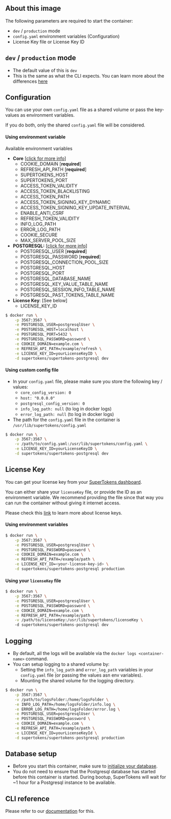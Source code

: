 ## About this image

The following parameters are required to start the container:
- `dev` / `production` mode
- `config.yaml` environment variables (Configuration)
- License Key file or License Key ID


## `dev` / `production` mode
- The default value of this is `dev`
- This is the same as what the CLI expects. You can learn more about the differences [here](https://supertokens.io/docs/community/cli/start)


## Configuration
You can use your own `config.yaml` file as a shared volume or pass the key-values as environment variables. 

If you do both, only the shared `config.yaml` file will be considered.
  
#### Using environment variable
Available environment variables
- **Core** [[click for more info](https://supertokens.io/docs/community/configuration/core)]
	- COOKIE\_DOMAIN \[**required**\]
	- REFRESH\_API\_PATH \[**required**\]
	- SUPERTOKENS\_HOST
	- SUPERTOKENS\_PORT
	- ACCESS\_TOKEN\_VALIDITY
	- ACCESS\_TOKEN\_BLACKLISTING
	- ACCESS\_TOKEN\_PATH
	- ACCESS\_TOKEN\_SIGNING\_KEY\_DYNAMIC
	- ACCESS\_TOKEN\_SIGNING\_KEY\_UPDATE\_INTERVAL
	- ENABLE\_ANTI\_CSRF
	- REFRESH\_TOKEN\_VALIDITY
	- INFO\_LOG\_PATH
	- ERROR\_LOG\_PATH
	- COOKIE\_SECURE
    - MAX\_SERVER\_POOL\_SIZE
- **POSTGRESQL:** [[click for more info](https://supertokens.io/docs/community/configuration/database/postgresql)]	
	- POSTGRESQL\_USER \[**required**\]
	- POSTGRESQL\_PASSWORD \[**required**\]
	- POSTGRESQL\_CONNECTION\_POOL\_SIZE
	- POSTGRESQL\_HOST
	- POSTGRESQL\_PORT
	- POSTGRESQL\_DATABASE\_NAME
	- POSTGRESQL\_KEY\_VALUE\_TABLE\_NAME
	- POSTGRESQL\_SESSION\_INFO\_TABLE\_NAME
	- POSTGRESQL\_PAST\_TOKENS\_TABLE\_NAME
- **License Key**: [See below]
	- LICENSE_KEY_ID
  

```bash
$ docker run \
	-p 3567:3567 \
	-e POSTGRESQL_USER=postgresqlUser \
	-e POSTGRESQL_HOST=localhost \
	-e POSTGRESQL_PORT=5432 \
	-e POSTGRESQL_PASSWORD=password \
	-e COOKIE_DOMAIN=example.com \
	-e REFRESH_API_PATH=/example/refresh \
	-e LICENSE_KEY_ID=yourLicenseKeyID \
	-d supertokens/supertokens-postgresql dev
```

#### Using custom config file
- In your `config.yaml` file, please make sure you store the following key / values:
  - `core_config_version: 0`
  - `host: "0.0.0.0"`
  - `postgresql_config_version: 0`
  - `info_log_path: null` (to log in docker logs)
  - `error_log_path: null` (to log in docker logs)
- The path for the `config.yaml` file in the container is `/usr/lib/supertokens/config.yaml`

```bash
$ docker run \
	-p 3567:3567 \
	-v /path/to/config.yaml:/usr/lib/supertokens/config.yaml \
	-e LICENSE_KEY_ID=yourLicenseKeyID \
	-d supertokens/supertokens-postgresql dev
```

## License Key
You can get your license key from your [SuperTokens dashboard](https://supertokens.io/dashboard).


You can either share your `licenseKey` file, or provide the ID as an environment variable. We recommend providing the file since that way you can run the container without giving it internet access.

Please check this [link](https://supertokens.io/docs/community/about-license-keys) to learn more about license keys.

#### Using environment variables
```bash
$ docker run \
	-p 3567:3567 \
	-e POSTGRESQL_USER=postgresqlUser \
	-e POSTGRESQL_PASSWORD=password \
	-e COOKIE_DOMAIN=example.com \
	-e REFRESH_API_PATH=/example/path \
	-e LICENSE_KEY_ID=<your-license-key-id> \
	-d supertokens/supertokens-postgresql production
```

#### Using your `licenseKey` file
```bash
$ docker run \
	-p 3567:3567 \
	-e POSTGRESQL_USER=postgresqlUser \
	-e POSTGRESQL_PASSWORD=password \
	-e COOKIE_DOMAIN=example.com \
	-e REFRESH_API_PATH=/example/path \
	-v /path/to/licenseKey:/usr/lib/supertokens/licenseKey \	
	-d supertokens/supertokens-postgresql dev
```

## Logging
- By default, all the logs will be available via the `docker logs <container-name>` command.
- You can setup logging to a shared volume by:
	- Setting the `info_log_path` and `error_log_path` variables in your `config.yaml` file (or passing the values asn env variables).
	- Mounting the shared volume for the logging directory.

```bash
$ docker run \
	-p 3567:3567 \
	-v /path/to/logsFolder:/home/logsFolder \
	-e INFO_LOG_PATH=/home/logsFolder/info.log \
	-e ERROR_LOG_PATH=/home/logsFolder/error.log \
	-e POSTGRESQL_USER=postgresqlUser \
	-e POSTGRESQL_PASSWORD=password \
	-e COOKIE_DOMAIN=example.com \
	-e REFRESH_API_PATH=/example/path \
	-e LICENSE_KEY_ID=yourLicenseKeyId \
	-d supertokens/supertokens-postgresql production
```

## Database setup
- Before you start this container, make sure to [initialize your database](https://supertokens.io/docs/community/getting-started/database-setup/postgresql).
- You do not need to ensure that the Postgresql database has started before this container is started. During bootup, SuperTokens will wait for ~1 hour for a Postgresql instance to be available.


## CLI reference
Please refer to our [documentation](https://supertokens.io/docs/community/cli/overview) for this.